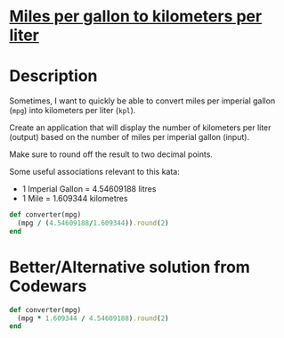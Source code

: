 # [Miles per gallon to kilometers per liter](https://www.codewars.com/kata/557b5e0bddf29d861400005d)

# Description
Sometimes, I want to quickly be able to convert miles per imperial gallon (`mpg`) into kilometers per liter (`kpl`).

Create an application that will display the number of kilometers per liter (output) based on the number of miles per 
imperial gallon (input).

Make sure to round off the result to two decimal points.

Some useful associations relevant to this kata:

* 1 Imperial Gallon = 4.54609188 litres
* 1 Mile = 1.609344 kilometres

```ruby
def converter(mpg)
  (mpg / (4.54609188/1.609344)).round(2)
end
```

# Better/Alternative solution from Codewars
```ruby
def converter(mpg)
  (mpg * 1.609344 / 4.54609188).round(2)
end
```
